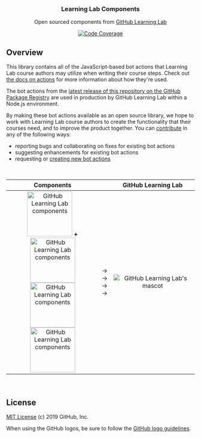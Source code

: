<h3 align="center">Learning Lab Components</h3>
<p align="center">Open sourced components from <a href="https://lab.github.com/">GitHub Learning Lab</a></p>
<p align="center"><a href="https://codecov.io/gh/github/learning-lab-components"><img src="https://badgen.now.sh/codecov/c/github/github/learning-lab-components" alt="Code Coverage" /></a></p>

## Overview

This library contains all of the JavaScript-based bot actions that Learning Lab course authors may utilize when writing their course steps. Check out [the docs on actions](https://lab.github.com/docs/using-actions) for more information about how they're used.

The bot actions from the [latest release of this repository on the GitHub Package Registry](https://github.com/github/learning-lab-components/packages) are used in production by GitHub Learning Lab within a Node.js environment.

By making these bot actions available as an open source library, we hope to work with Learning Lab course authors to create the functionality that their courses need, and to improve the product together. You can [contribute](.github/CONTRIBUTING.md) in any of the following ways:
 - reporting bugs and collaborating on fixes for existing bot actions
 - suggesting enhancements for existing bot actions
 - requesting or [creating new bot actions](actions/README.md#adding-a-new-action)

<br />

| Components | | GitHub Learning Lab |
|:---:|:---:|:---:|
| <img alt="GitHub Learning Lab components" width="120" src="https://user-images.githubusercontent.com/417751/60743664-36547380-9f38-11e9-9b1b-e1f77a5049ea.png" /> **+** <img alt="GitHub Learning Lab components" width="120" src="https://user-images.githubusercontent.com/417751/60743664-36547380-9f38-11e9-9b1b-e1f77a5049ea.png" /><br /><img alt="GitHub Learning Lab components" width="120" src="https://user-images.githubusercontent.com/417751/60743664-36547380-9f38-11e9-9b1b-e1f77a5049ea.png" /> <img alt="GitHub Learning Lab components" width="120" src="https://user-images.githubusercontent.com/417751/60743664-36547380-9f38-11e9-9b1b-e1f77a5049ea.png" /> | &rarr;<br />&rarr;<br />&rarr;<br />&rarr; | <img alt="GitHub Learning Lab's mascot" src="https://user-images.githubusercontent.com/417751/60743323-a8c45400-9f36-11e9-94da-2952bd4bd198.png" /> |

<br />

## License

[MIT License](LICENSE.md) (c) 2019 GitHub, Inc.

When using the GitHub logos, be sure to follow the [GitHub logo guidelines](https://github.com/logos).
